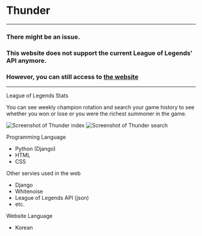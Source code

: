# Thunder

*** 
### There might be an issue.
### This website does not support the current League of Legends' API anymore. 
### However, you can still access to [the website](http://thunderweb.herokuapp.com)      
***

League of Legends Stats 

You can see weekly champion rotation and search your game history to see whether you won or lose or you were the richest summoner in the game.

![Screenshot of Thunder index](/README/index.png)
![Screenshot of Thunder search](/README/search.png)

Programming Language   
- Python (Django)
- HTML
- CSS

Other servies used in the web
- Django
- Whitenoise 
- League of Legends API (json)
- etc.

Website Language   
- Korean



